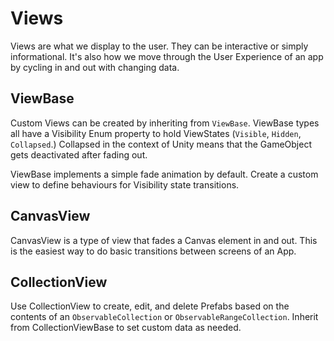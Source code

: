 # Views

Views are what we display to the user. They can be interactive or simply informational. It's also how we move through the User Experience of an app by cycling in and out with changing data.

## ViewBase
Custom Views can be created by inheriting from `ViewBase`. ViewBase types all have a Visibility Enum property to hold ViewStates (`Visible`, `Hidden`, `Collapsed`.) Collapsed in the context of Unity means that the GameObject gets deactivated after fading out. 

ViewBase implements a simple fade animation by default. Create a custom view to define behaviours for Visibility state transitions.

## CanvasView
CanvasView is a type of view that fades a Canvas element in and out. This is the easiest way to do basic transitions between screens of an App.

## CollectionView
Use CollectionView to create, edit, and delete Prefabs based on the contents of an `ObservableCollection` or `ObservableRangeCollection`. Inherit from CollectionViewBase to set custom data as needed.
